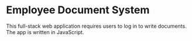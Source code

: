 # Employee Document System
This full-stack web application requires users to log in to write documents. The app is written in JavaScript.
